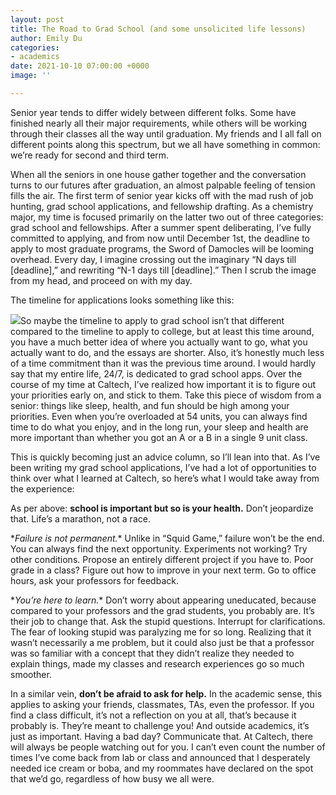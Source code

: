 ```yaml
---
layout: post
title: The Road to Grad School (and some unsolicited life lessons)
author: Emily Du
categories:
- academics
date: 2021-10-10 07:00:00 +0000
image: ''

---
```

Senior year tends to differ widely between different folks. Some have finished nearly all their major requirements, while others will be working through their classes all the way until graduation. My friends and I all fall on different points along this spectrum, but we all have something in common: we’re ready for second and third term. 

When all the seniors in one house gather together and the conversation turns to our futures after graduation, an almost palpable feeling of tension fills the air. The first term of senior year kicks off with the mad rush of job hunting, grad school applications, and fellowship drafting. As a chemistry major, my time is focused primarily on the latter two out of three categories: grad school and fellowships. After a summer spent deliberating, I’ve fully committed to applying, and from now until December 1st, the deadline to apply to most graduate programs, the Sword of Damocles will be looming overhead. Every day, I imagine crossing out the imaginary “N days till \[deadline\],” and rewriting “N-1 days till \[deadline\].” Then I scrub the image from my head, and proceed on with my day. 

The timeline for applications looks something like this:

![](https://d24slhcvzhzz82.cloudfront.net/images/2021/10/where%20did%20october%20go.jpg)So maybe the timeline to apply to grad school isn’t that different compared to the timeline to apply to college, but at least this time around, you have a much better idea of where you actually want to go, what you actually want to do, and the essays are shorter. Also, it’s honestly much less of a time commitment than it was the previous time around. I would hardly say that my entire life, 24/7, is dedicated to grad school apps. Over the course of my time at Caltech, I’ve realized how important it is to figure out your priorities early on, and stick to them. Take this piece of wisdom from a senior: things like sleep, health, and fun should be high among your priorities. Even when you’re overloaded at 54 units, you can always find time to do what you enjoy, and in the long run, your sleep and health are more important than whether you got an A or a B in a single 9 unit class. 

This is quickly becoming just an advice column, so I’ll lean into that. As I’ve been writing my grad school applications, I’ve had a lot of opportunities to think over what I learned at Caltech, so here’s what I would take away from the experience:

As per above: **school is important but so is your health.** Don’t jeopardize that. Life’s a marathon, not a race. 

\**Failure is not permanent.** Unlike in “Squid Game,” failure won’t be the end. You can always find the next opportunity. Experiments not working? Try other conditions. Propose an entirely different project if you have to. Poor grade in a class? Figure out how to improve in your next term. Go to office hours, ask your professors for feedback.

\**You’re here to learn.** Don’t worry about appearing uneducated, because compared to your professors and the grad students, you probably are. It’s their job to change that. Ask the stupid questions. Interrupt for clarifications. The fear of looking stupid was paralyzing me for so long. Realizing that it wasn’t necessarily a me problem, but it could also just be that a professor was so familiar with a concept that they didn’t realize they needed to explain things, made my classes and research experiences go so much smoother. 

In a similar vein, **don’t be afraid to ask for help.** In the academic sense, this applies to asking your friends, classmates, TAs, even the professor. If you find a class difficult, it’s not a reflection on you at all, that’s because it probably is. They’re meant to challenge you! And outside academics, it’s just as important. Having a bad day? Communicate that. At Caltech, there will always be people watching out for you. I can’t even count the number of times I’ve come back from lab or class and announced that I desperately needed ice cream or boba, and my roommates have declared on the spot that we’d go, regardless of how busy we all were.